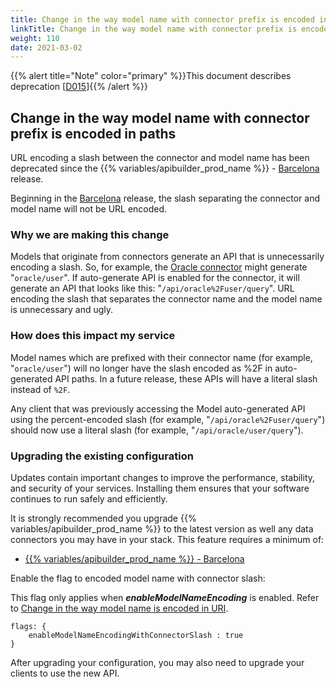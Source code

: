 ```yaml
---
title: Change in the way model name with connector prefix is encoded in paths
linkTitle: Change in the way model name with connector prefix is encoded in paths
weight: 110
date: 2021-03-02
---
```


{{% alert title="Note" color="primary" %}}This document describes deprecation \[[D015](/docs/deprecations/#D015)\]{{% /alert %}}

## Change in the way model name with connector prefix is encoded in paths

URL encoding a slash between the connector and model name has been deprecated since the {{% variables/apibuilder_prod_name %}} - [Barcelona](/docs/release_notes/standalone_-_27_september_2019/) release.

Beginning in the [Barcelona](/docs/release_notes/standalone_-_27_september_2019/) release, the slash separating the connector and model name will not be URL encoded.

### Why we are making this change

Models that originate from connectors generate an API that is unnecessarily encoding a slash. So, for example, the [Oracle connector](https://www.npmjs.com/package/@axway/api-builder-plugin-dc-oracle) might generate "`oracle/user`". If auto-generate API is enabled for the connector, it will generate an API that looks like this: "`/api/oracle%2Fuser/query`". URL encoding the slash that separates the connector name and the model name is unnecessary and ugly.

### How does this impact my service

Model names which are prefixed with their connector name (for example, "`oracle/user`") will no longer have the slash encoded as %2F in auto-generated API paths. In a future release, these APIs will have a literal slash instead of `%2F`.

Any client that was previously accessing the Model auto-generated API using the percent-encoded slash (for example, "`/api/oracle%2Fuser/query`") should now use a literal slash (for example, "`/api/oracle/user/query`").

### Upgrading the existing configuration

Updates contain important changes to improve the performance, stability, and security of your services. Installing them ensures that your software continues to run safely and efficiently.

It is strongly recommended you upgrade {{% variables/apibuilder_prod_name %}} to the latest version as well any data connectors you may have in your stack. This feature requires a minimum of:

* [{{% variables/apibuilder_prod_name %}} - Barcelona](/docs/release_notes/standalone_-_27_september_2019/)

Enable the flag to encoded model name with connector slash:

This flag only applies when _**enableModelNameEncoding**_ is enabled. Refer to [Change in the way model name is encoded in URI](/docs/deprecations/change_in_the_way_model_name_is_encoded_in_uri/).

```
flags: {
    enableModelNameEncodingWithConnectorSlash : true
}
```

After upgrading your configuration, you may also need to upgrade your clients to use the new API.
